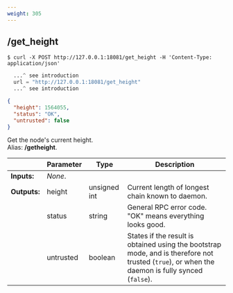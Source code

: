 ```yaml
---
weight: 305
---
```


## **/get_height**

```shell
$ curl -X POST http://127.0.0.1:18081/get_height -H 'Content-Type: application/json'
```
```python
  ...^ see introduction
  url = "http://127.0.0.1:18081/get_height"
  ...^ see introduction
```
```json
{
  "height": 1564055,
  "status": "OK",
  "untrusted": false
}
```
Get the node's current height.  
Alias: **/getheight**.  

|             | Parameter | Type         | Description
| ---         | ---       | ---          | ---
|**Inputs:**  | *None*.   |              |
|**Outputs:** | height    | unsigned int | Current length of longest chain known to daemon.
|             | status    | string       | General RPC error code. "OK" means everything looks good.
|             | untrusted | boolean      | States if the result is obtained using the bootstrap mode, and is therefore not trusted (`true`), or when the daemon is fully synced (`false`).